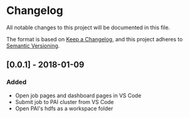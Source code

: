 # Changelog

All notable changes to this project will be documented in this file.

The format is based on [Keep a Changelog](https://keepachangelog.com/en/1.0.0/), and this project adheres to [Semantic Versioning](https://semver.org/spec/v2.0.0.html).

## [0.0.1] - 2018-01-09

### Added

- Open job pages and dashboard pages in VS Code
- Submit job to PAI cluster from VS Code
- Open PAI's hdfs as a workspace folder
